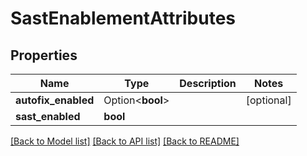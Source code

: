 # SastEnablementAttributes

## Properties

Name | Type | Description | Notes
------------ | ------------- | ------------- | -------------
**autofix_enabled** | Option<**bool**> |  | [optional]
**sast_enabled** | **bool** |  | 

[[Back to Model list]](../README.md#documentation-for-models) [[Back to API list]](../README.md#documentation-for-api-endpoints) [[Back to README]](../README.md)



